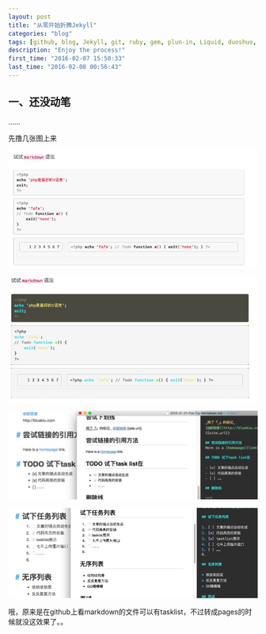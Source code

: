 ```yaml
---
layout: post
title: "从零开始折腾Jekyll"
categories: "blog"
tags: [github, blog, Jekyll, git, ruby, gem, plun-in, Liquid, duoshuo, highlight, Rouge, task-lists]
description: "Enjoy the process!"
first_time: "2016-02-07 15:50:33"
last_time: "2016-02-08 00:56:43"
---
```


## 一、还没动笔

……

先撸几张图上来

![img_1][]

![img_2][]

![img_3][]

![img_4][]

哦，原来是在github上看markdown的文件可以有tasklist，不过转成pages的时候就没这效果了。。


[img_1]: /img/learn_to_use_jekyll/jekyll1_highlight1.png
[img_2]: /img/learn_to_use_jekyll/jekyll2_highlight2.png
[img_3]: /img/learn_to_use_jekyll/jekyll3_tasklist1.png
[img_4]: /img/learn_to_use_jekyll/jekyll4_tasklist2.png